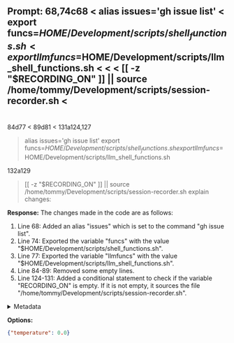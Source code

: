 **Prompt:**
68,74c68
< alias issues='gh issue list'
< export funcs=$HOME/Development/scripts/shell_functions.sh
< export llmfuncs=$HOME/Development/scripts/llm_shell_functions.sh
< 
< 
< [[ -z "$RECORDING_ON" ]] || source /home/tommy/Development/scripts/session-recorder.sh
< 
---
> #
84d77
< 
89d81
< 
131a124,127
> alias issues='gh issue list'
> export funcs=$HOME/Development/scripts/shell_functions.sh
> export llmfuncs=$HOME/Development/scripts/llm_shell_functions.sh
> 
132a129
> [[ -z "$RECORDING_ON" ]] || source /home/tommy/Development/scripts/session-recorder.sh
 explain changes: 

**Response:**
The changes made in the code are as follows:

1. Line 68: Added an alias "issues" which is set to the command "gh issue list".
2. Line 74: Exported the variable "funcs" with the value "$HOME/Development/scripts/shell_functions.sh".
3. Line 77: Exported the variable "llmfuncs" with the value "$HOME/Development/scripts/llm_shell_functions.sh".
4. Line 84-89: Removed some empty lines.
5. Line 124-131: Added a conditional statement to check if the variable "RECORDING_ON" is empty. If it is not empty, it sources the file "/home/tommy/Development/scripts/session-recorder.sh".

<details><summary>Metadata</summary>

- Duration: 4409 ms
- Datetime: 2023-08-22T15:37:53.562025
- Model: gpt-3.5-turbo-0613

</details>

**Options:**
```json
{"temperature": 0.0}
```

